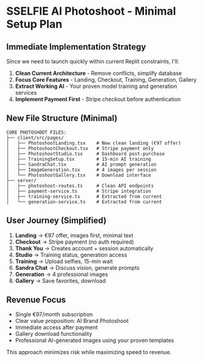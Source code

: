 # SSELFIE AI Photoshoot - Minimal Setup Plan

## Immediate Implementation Strategy
Since we need to launch quickly within current Replit constraints, I'll:

1. **Clean Current Architecture** - Remove conflicts, simplify database
2. **Focus Core Features** - Landing, Checkout, Training, Generation, Gallery
3. **Extract Working AI** - Your proven model training and generation services
4. **Implement Payment First** - Stripe checkout before authentication

## New File Structure (Minimal)
```
CORE PHOTOSHOOT FILES:
├── client/src/pages/
│   ├── PhotoshootLanding.tsx    # New clean landing (€97 offer)
│   ├── PhotoshootCheckout.tsx   # Stripe payment only
│   ├── PhotoshootStudio.tsx     # Dashboard post-purchase
│   ├── TrainingSetup.tsx        # 15-min AI training
│   ├── SandraChat.tsx           # AI prompt generation
│   ├── ImageGeneration.tsx      # 4 images per session
│   └── PhotoshootGallery.tsx    # Download interface
├── server/
│   ├── photoshoot-routes.ts     # Clean API endpoints
│   ├── payment-service.ts       # Stripe integration
│   ├── training-service.ts      # Extracted from current
│   └── generation-service.ts    # Extracted from current
```

## User Journey (Simplified)
1. **Landing** → €97 offer, images first, minimal text
2. **Checkout** → Stripe payment (no auth required)
3. **Thank You** → Creates account + session automatically
4. **Studio** → Training status, generation access
5. **Training** → Upload selfies, 15-min wait
6. **Sandra Chat** → Discuss vision, generate prompts
7. **Generation** → 4 professional images
8. **Gallery** → Save favorites, download

## Revenue Focus
- Single €97/month subscription
- Clear value proposition: AI Brand Photoshoot
- Immediate access after payment
- Gallery download functionality
- Professional AI-generated images using your proven templates

This approach minimizes risk while maximizing speed to revenue.